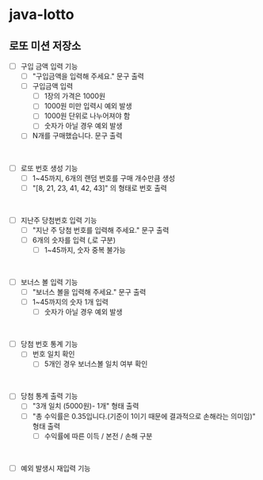 # java-lotto

## 로또 미션 저장소

- [ ] 구입 금액 입력 기능
    - [ ] "구입금액을 입력해 주세요." 문구 출력
    - [ ] 구입금액 입력
        - [ ] 1장의 가격은 1000원
        - [ ] 1000원 미만 입력시 예외 발생
        - [ ] 1000원 단위로 나누어져야 함
        - [ ] 숫자가 아닐 경우 예외 발생
    - [ ] N개를 구매했습니다. 문구 출력

<br>

- [ ] 로또 번호 생성 기능
    - [ ] 1~45까지, 6개의 랜덤 번호를 구매 개수만큼 생성
    - [ ] "[8, 21, 23, 41, 42, 43]" 의 형태로 번호 출력
  
<br>

- [ ] 지난주 당첨번호 입력 기능
    - [ ] "지난 주 당첨 번호를 입력해 주세요." 문구 출력
    - [ ] 6개의 숫자를 입력 (,로 구분)
        - [ ] 1~45까지, 숫자 중복 불가능

<br>

- [ ] 보너스 볼 입력 기능
    - [ ] "보너스 볼을 입력해 주세요." 문구 출력
    - [ ] 1~45까지의 숫자 1개 입력
        - [ ] 숫자가 아닐 경우 예외 발생

<br>

- [ ] 당첨 번호 통계 기능
    - [ ] 번호 일치 확인
        - [ ] 5개인 경우 보너스볼 일치 여부 확인

<br>

- [ ] 당첨 통계 출력 기능
    - [ ] "3개 일치 (5000원)- 1개" 형태 출력 
    - [ ] "총 수익률은 0.35입니다.(기준이 1이기 때문에 결과적으로 손해라는 의미임)" 형태 출력
        - [ ] 수익률에 따른 이득 / 본전 / 손해 구분

<br>

- [ ] 예외 발생시 재입력 기능